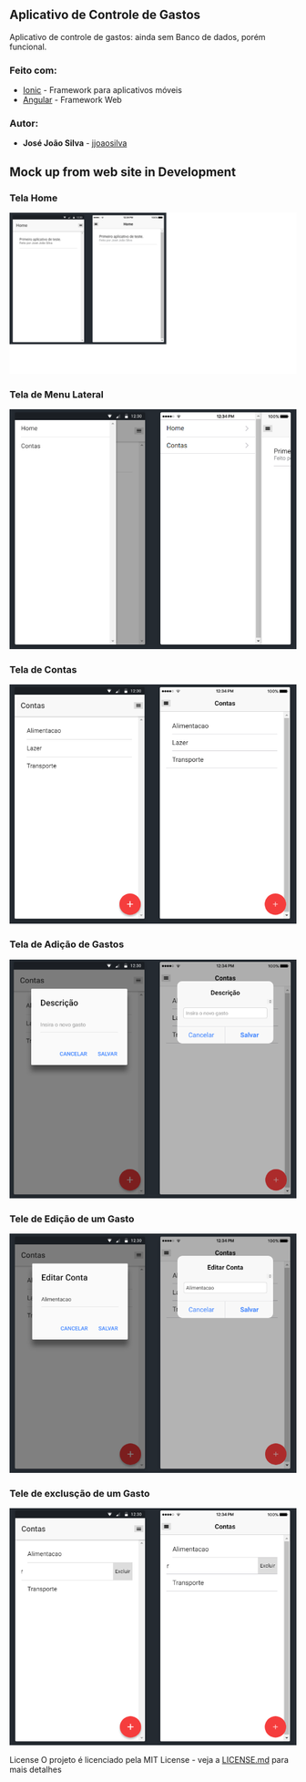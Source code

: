 ## Aplicativo de Controle de Gastos

Aplicativo de controle de gastos: ainda sem Banco de dados, porém funcional. 

### Feito com:

* [Ionic](https://ionicframework.com/) - Framework para aplicativos móveis
* [Angular](https://angular.io/) - Framework Web

### Autor:

* **José João Silva** - [jjoaosilva](https://github.com/jjoaosilva/)

## Mock up from web site in Development

### Tela Home

![alt text](https://github.com/jjoaosilva/PrimeiroAppIonic/blob/master/MOCKUP/TelaHome.png?raw=true)

### Tela de Menu Lateral

![alt text](https://github.com/jjoaosilva/PrimeiroAppIonic/blob/master/MOCKUP/TelaMenu.png?raw=true)

### Tela de Contas

![alt text](https://github.com/jjoaosilva/PrimeiroAppIonic/blob/master/MOCKUP/TelaContas.png?raw=true)

### Tela de Adição de Gastos

![alt text](https://github.com/jjoaosilva/PrimeiroAppIonic/blob/master/MOCKUP/TelaAdicionar.png?raw=true)

### Tele de Edição de um Gasto

![alt text](https://github.com/jjoaosilva/PrimeiroAppIonic/blob/master/MOCKUP/TelaEdicao.png?raw=true)

### Tele de exclusção de um Gasto

![alt text](https://github.com/jjoaosilva/PrimeiroAppIonic/blob/master/MOCKUP/TelaExcluir.png?raw=true)

License
O projeto é licenciado pela MIT License - veja a [LICENSE.md](LICENSE) para mais detalhes